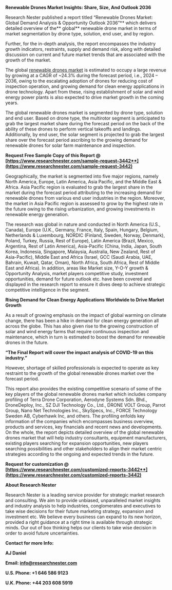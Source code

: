 ﻿**Renewable Drones Market Insights: Share, Size, And Outlook 2036**

Research Nester published a report titled “Renewable Drones Market: Global Demand Analysis & Opportunity Outlook 2036”** which delivers detailed overview of the** global** renewable drone market in terms of market segmentation by drone type, solution, end user, and by region.

Further, for the in-depth analysis, the report encompasses the industry growth indicators, restraints, supply and demand risk, along with detailed discussion on current and future market trends that are associated with the growth of the market.

The global [renewable drones market](https://www.researchnester.com/reports/renewable-drones-market/3442) is estimated to occupy a large revenue by growing at a CAGR of ~24.3% during the forecast period, i.e., 2024 – 2036, owing to the escalating adoption of drones for reducing cost of inspection operation, and growing demand for clean energy applications in drone technology. Apart from these, rising establishment of solar and wind energy power plants is also expected to drive market growth in the coming years.

The global renewable drones market is segmented by drone type, solution and end user. Based on drone type, the multirotor segment is anticipated to grab the largest market share during the forecast period on the back of the ability of these drones to perform vertical takeoffs and landings. Additionally, by end user, the solar segment is projected to grab the largest share over the forecast period ascribing to the growing demand for renewable drones for solar farm maintenance and inspection.

**Request Free Sample Copy of this Report @ [https://www.researchnester.com/sample-request-3442**](https://www.researchnester.com/sample-request-3442)**

Geographically, the market is segmented into five major regions, namely North America, Europe, Latin America, Asia Pacific, and the Middle East & Africa. Asia Pacific region is evaluated to grab the largest share in the market during the forecast period attributing to the increasing demand for renewable drones from various end user industries in the region. Moreover, the market in Asia Pacific region is assessed to grow by the highest rate in the future owing to the rising urbanization, and growing investments in renewable energy generation.

The research was global in nature and conducted in North America (U.S., Canada), Europe (U.K., Germany, France, Italy, Spain, Hungary, Belgium, Netherlands & Luxembourg, NORDIC (Finland, Sweden, Norway, Denmark), Poland, Turkey, Russia, Rest of Europe), Latin America (Brazil, Mexico, Argentina, Rest of Latin America), Asia-Pacific (China, India, Japan, South Korea, Indonesia, Singapore, Malaysia, Australia, New Zealand, Rest of Asia-Pacific), Middle East and Africa (Israel, GCC (Saudi Arabia, UAE, Bahrain, Kuwait, Qatar, Oman), North Africa, South Africa, Rest of Middle East and Africa). In addition, areas like Market size, Y-O-Y growth & Opportunity Analysis, market players competitive study, investment opportunities, demand for future outlook etc. have been covered and displayed in the research report to ensure it dives deep to achieve strategic competitive intelligence in the segment.

**Rising Demand for Clean Energy Applications Worldwide to Drive Market Growth**

As a result of growing emphasis on the impact of global warming on climate change, there has been a hike in demand for clean energy generation all across the globe. This has also given rise to the growing construction of solar and wind energy farms that require continuous inspection and maintenance, which in turn is estimated to boost the demand for renewable drones in the future.  

**“The Final Report will cover the impact analysis of COVID-19 on this industry.”**

However, shortage of skilled professionals is expected to operate as key restraint to the growth of the global renewable drones market over the forecast period.

This report also provides the existing competitive scenario of some of the key players of the global renewable drones market which includes company profiling of Terra Drone Corporation, Aerodyne Systems Sdn. Bhd., DroneDeploy, Inc., SZ DJI Technology Co., Ltd., DRONE VOLT Group, Parrot Group, Nano Net Technologies Inc., SkySpecs, Inc., FORCE Technology Sweden AB, Cyberhawk Inc, and others. The profiling enfolds key information of the companies which encompasses business overview, products and services, key financials and recent news and developments. On the whole, the report depicts detailed overview of the global renewable drones market that will help industry consultants, equipment manufacturers, existing players searching for expansion opportunities, new players searching possibilities and other stakeholders to align their market centric strategies according to the ongoing and expected trends in the future.      

**Request for customization @ [https://www.researchnester.com/customized-reports-3442**](https://www.researchnester.com/customized-reports-3442)**

**About Research Nester**

Research Nester is a leading service provider for strategic market research and consulting. We aim to provide unbiased, unparalleled market insights and industry analysis to help industries, conglomerates and executives to take wise decisions for their future marketing strategy, expansion and investment etc. We believe every business can expand to its new horizon, provided a right guidance at a right time is available through strategic minds. Our out of box thinking helps our clients to take wise decision in order to avoid future uncertainties.

**Contact for more Info:**

**AJ Daniel**

**Email: info@researchnester.com**

**U.S. Phone: +1 646 586 9123** 

**U.K. Phone: +44 203 608 5919**
